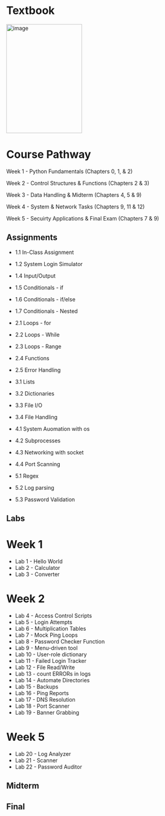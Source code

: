 # Textbook

[<img width="200" height="287" alt="image" src="https://profgentry.github.io/ecpi/Python/jlbd4iyp.png" />](https://automatetheboringstuff.com/#toc)

# Course Pathway
Week 1 - Python Fundamentals (Chapters 0, 1, & 2)

Week 2 - Control Structures & Functions (Chapters 2 & 3)

Week 3 - Data Handling & Midterm (Chapters 4, 5 & 9)

Week 4 - System & Network Tasks (Chapters 9, 11 & 12)

Week 5 - Secuirty Applications & Final Exam (Chapters 7 & 9)

## Assignments
- 1.1 In-Class Assignment
- 1.2 System Login Simulator

- 1.4 Input/Output
- 1.5 Conditionals - if
- 1.6 Conditionals - if/else
- 1.7 Conditionals - Nested
- 2.1 Loops - for
- 2.2 Loops - While
- 2.3 Loops - Range
- 2.4 Functions
- 2.5 Error Handling
- 3.1 Lists
- 3.2 Dictionaries
- 3.3 File I/O
- 3.4 File Handling
- 4.1 System Auomation with os
- 4.2 Subprocesses
- 4.3 Networking with socket
- 4.4 Port Scanning
- 5.1 Regex
- 5.2 Log parsing
- 5.3 Password Validation

## Labs
# Week 1
- Lab 1 - Hello World
- Lab 2 - Calculator
- Lab 3 - Converter
# Week 2
- Lab 4 - Access Control Scripts
- Lab 5 - Login Attempts
- Lab 6 - Multiplication Tables
- Lab 7 - Mock Ping Loops
- Lab 8 - Password Checker Function
- Lab 9 - Menu-driven tool
- Lab 10 - User-role dictionary
- Lab 11 - Failed Login Tracker
- Lab 12 - File Read/Write
- Lab 13 - count ERRORs in logs
- Lab 14 - Automate Directories
- Lab 15 - Backups
- Lab 16 - Ping Reports
- Lab 17 - DNS Resolution
- Lab 18 - Port Scanner
- Lab 19 - Banner Grabbing
# Week 5
- Lab 20 - Log Analyzer
- Lab 21 - Scanner
- Lab 22 - Password Auditor

## Midterm
## Final

